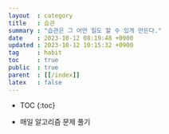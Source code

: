 ```yaml
---
layout  : category
title   : 습관
summary : "습관은 그 어떤 일도 할 수 있게 만든다."
date    : 2023-10-12 08:19:48 +0900
updated : 2023-10-12 10:15:32 +0900
tag     : habit
toc     : true
public  : true
parent  : [[/index]]
latex   : false
---
```

* TOC
{:toc}

- 매일 알고리즘 문제 풀기
